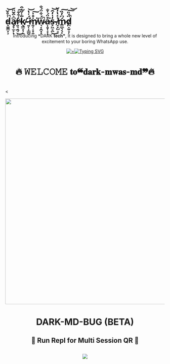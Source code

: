 # d̵̟̮̳̣͕̾̊̌̚͝a̸̧̞̫̙͆͛̑̆̈́ͅr̴͍͉̭̘͗͋͊̕͜͠k̸̖͇̝̹͍̅̾̆͑̑-̶͍̜͎͇̬̈́͑̔͘͝m̸͈̜̝͙͍̍̊̇͘͠ẅ̷͉͓̭͙̦́͋̈́̐̚å̴͎̥̜͙̹̈́̇̐͘s̵̗͖̠̯̒̍̒̂͜͝-̸̗̗̺̠̞͗̽̔̒̆ḿ̷͇̲͉̖̣͆̓̏͠d̸̪̝̬̠̦̈́̎̚͠͝
  <body>
    <p align="center"> Introducing ❝DARK 𝐭𝐞𝐜𝐡❞, It is designed to bring a whole new level of excitement to your boring WhatsApp use. </p>
    <p align="center">
  <a href="">
    <img alt="="150"
      <a href="https://git.io/typing-svg"><img src="https://readme-typing-svg.demolab.com?font=Black+Ops+One&size=50&pause=1000&color=1BAFBAFF&center=true&width=910&height=100&lines=❝DARK-MD❞-BUG;WHATSAPP BUG+BOT;CREATED+BY+mwas" alt="Typing SVG" /></a>
  </p>
<h1 align="center">🔥 𝚆𝙴𝙻𝙲𝙾𝙼𝙴 𝐭𝐨❝𝐝𝐚𝐫𝐤-𝐦𝐰𝐚𝐬-𝐦𝐝❞🔥</h1>
<br>
<div align="center">
<img src="">
</div>
<<p align="center">
<img src="https://telegra.ph/file/466ea1a5fe088c82b4e99.jpg" width="600" height="650"/>
</p>
<p align="center">
</p>
</p>
<h1 align="center"> DARK-MD-BUG (BETA)</h1>
<h2 align="center"> 🍁  Run Repl for Multi Session QR  🍁 </h2>

<h2 align="center">
  <a href="https://pairing-3w13.onrender.com/pair">
    <img src="https://repl.it/badge/github/quiec/whatsasena" />
  </a>
